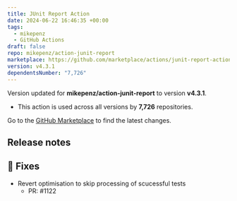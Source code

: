 ```yaml
---
title: JUnit Report Action
date: 2024-06-22 16:46:35 +00:00
tags:
  - mikepenz
  - GitHub Actions
draft: false
repo: mikepenz/action-junit-report
marketplace: https://github.com/marketplace/actions/junit-report-action
version: v4.3.1
dependentsNumber: "7,726"
---
```



Version updated for **mikepenz/action-junit-report** to version **v4.3.1**.
- This action is used across all versions by **7,726** repositories.

Go to the [GitHub Marketplace](https://github.com/marketplace/actions/junit-report-action) to find the latest changes.

## Release notes

## 🐛 Fixes

- Revert optimisation to skip processing of scucessful tests
   - PR: #1122


